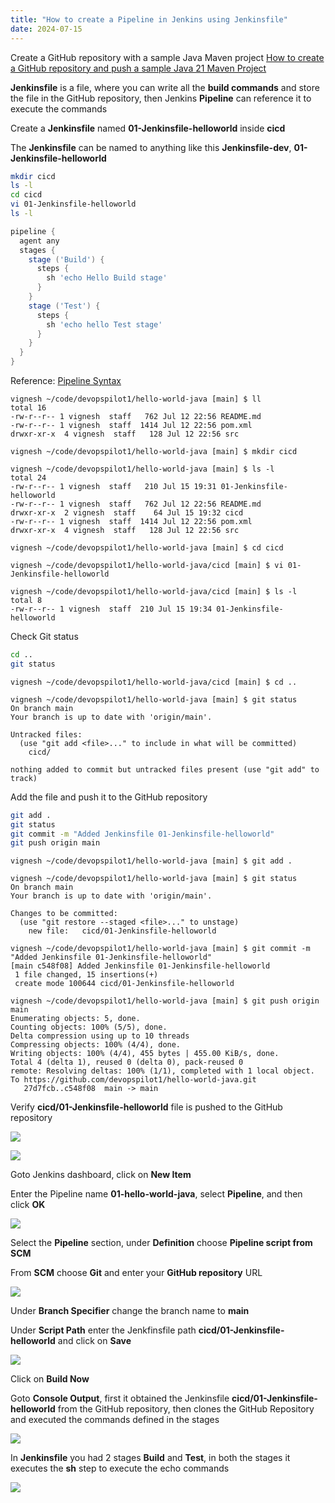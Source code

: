```yaml
---
title: "How to create a Pipeline in Jenkins using Jenkinsfile"
date: 2024-07-15
---
```


Create a GitHub repository with a sample Java Maven project [How to create a GitHub repository and push a sample Java 21 Maven Project](https://devopspilot.com/maven/how-to-create-a-github-repository-and-push-a-sample-java-maven-project/)

**Jenkinsfile** is a file, where you can write all the **build commands** and store the file in the GitHub repository, then Jenkins **Pipeline** can reference it to execute the commands

Create a **Jenkinsfile** named **01-Jenkinsfile-helloworld** inside **cicd**

The **Jenkinsfile** can be named to anything like this **Jenkinsfile-dev**, **01-Jenkinsfile-helloworld**

```bash
mkdir cicd
ls -l
cd cicd
vi 01-Jenkinsfile-helloworld
ls -l
```

```groovy
pipeline {
  agent any
  stages {
    stage ('Build') {
      steps {
        sh 'echo Hello Build stage'
      }
    }
    stage ('Test') {
      steps {
        sh 'echo hello Test stage'
      }
    }
  }
}
```

Reference: [Pipeline Syntax](https://www.jenkins.io/doc/book/pipeline/syntax/)

```
vignesh ~/code/devopspilot1/hello-world-java [main] $ ll
total 16
-rw-r--r-- 1 vignesh  staff   762 Jul 12 22:56 README.md
-rw-r--r-- 1 vignesh  staff  1414 Jul 12 22:56 pom.xml
drwxr-xr-x  4 vignesh  staff   128 Jul 12 22:56 src
```

```
vignesh ~/code/devopspilot1/hello-world-java [main] $ mkdir cicd
```

```
vignesh ~/code/devopspilot1/hello-world-java [main] $ ls -l
total 24
-rw-r--r-- 1 vignesh  staff   210 Jul 15 19:31 01-Jenkinsfile-helloworld
-rw-r--r-- 1 vignesh  staff   762 Jul 12 22:56 README.md
drwxr-xr-x  2 vignesh  staff    64 Jul 15 19:32 cicd
-rw-r--r-- 1 vignesh  staff  1414 Jul 12 22:56 pom.xml
drwxr-xr-x  4 vignesh  staff   128 Jul 12 22:56 src
```

```
vignesh ~/code/devopspilot1/hello-world-java [main] $ cd cicd
```

```
vignesh ~/code/devopspilot1/hello-world-java/cicd [main] $ vi 01-Jenkinsfile-helloworld
```

```
vignesh ~/code/devopspilot1/hello-world-java/cicd [main] $ ls -l
total 8
-rw-r--r-- 1 vignesh  staff  210 Jul 15 19:34 01-Jenkinsfile-helloworld
```

Check Git status

```bash
cd ..
git status
```

```
vignesh ~/code/devopspilot1/hello-world-java/cicd [main] $ cd ..
```

```
vignesh ~/code/devopspilot1/hello-world-java [main] $ git status
On branch main
Your branch is up to date with 'origin/main'.

Untracked files:
  (use "git add <file>..." to include in what will be committed)
	cicd/

nothing added to commit but untracked files present (use "git add" to track)
```

Add the file and push it to the GitHub repository

```bash
git add .
git status
git commit -m "Added Jenkinsfile 01-Jenkinsfile-helloworld"
git push origin main
```

```
vignesh ~/code/devopspilot1/hello-world-java [main] $ git add .
```

```
vignesh ~/code/devopspilot1/hello-world-java [main] $ git status
On branch main
Your branch is up to date with 'origin/main'.

Changes to be committed:
  (use "git restore --staged <file>..." to unstage)
	new file:   cicd/01-Jenkinsfile-helloworld
```

```
vignesh ~/code/devopspilot1/hello-world-java [main] $ git commit -m "Added Jenkinsfile 01-Jenkinsfile-helloworld" 
[main c548f08] Added Jenkinsfile 01-Jenkinsfile-helloworld
 1 file changed, 15 insertions(+)
 create mode 100644 cicd/01-Jenkinsfile-helloworld
```

```
vignesh ~/code/devopspilot1/hello-world-java [main] $ git push origin main
Enumerating objects: 5, done.
Counting objects: 100% (5/5), done.
Delta compression using up to 10 threads
Compressing objects: 100% (4/4), done.
Writing objects: 100% (4/4), 455 bytes | 455.00 KiB/s, done.
Total 4 (delta 1), reused 0 (delta 0), pack-reused 0
remote: Resolving deltas: 100% (1/1), completed with 1 local object.
To https://github.com/devopspilot1/hello-world-java.git
   27d7fcb..c548f08  main -> main
```

Verify **cicd/01-Jenkinsfile-helloworld** file is pushed to the GitHub repository

![](images/github-cicd-folder-1024x382.png)

![](images/github-cicd-01-jenkinsfile-1024x379.png)

Goto Jenkins dashboard, click on **New Item**

Enter the Pipeline name **01-hello-world-java**, select **Pipeline**, and then click **OK**

![](images/jenkins-hw-j-echo-create-1024x572.png)

Select the **Pipeline** section, under **Definition** choose **Pipeline script from SCM**

From **SCM** choose **Git** and enter your **GitHub repository** URL

![](images/jenkins-hw-j-echo-scm-1024x572.png)

Under **Branch Specifier** change the branch name to **main**

Under **Script Path** enter the Jenkfinsfile path **cicd/01-Jenkinsfile-helloworld** and click on **Save**

![](images/jenkins-hw-j-echo-script-1024x572.png)

Click on **Build Now**

Goto **Console Output**, first it obtained the Jenkinsfile **cicd/01-Jenkinsfile-helloworld** from the GitHub repository, then clones the GitHub Repository and executed the commands defined in the stages

![](images/jenkins-hw-j-obtained-1024x311.png)

In **Jenkinsfile** you had 2 stages **Build** and **Test**, in both the stages it executes the **sh** step to execute the echo commands

![](images/jenkins-hw-j-echo-logs-1024x490.png)
